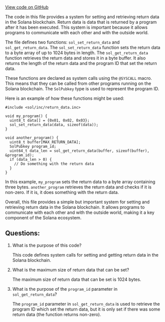 [View code on GitHub](https://github.com/solana-labs/solana/blob/master/sdk/sbf/c/inc/sol/inc/return_data.inc)

The code in this file provides a system for setting and retrieving return data in the Solana blockchain. Return data is data that is returned by a program after it has been executed. This system is important because it allows programs to communicate with each other and with the outside world.

The file defines two functions: `sol_set_return_data` and `sol_get_return_data`. The `sol_set_return_data` function sets the return data to a byte array of up to 1024 bytes in length. The `sol_get_return_data` function retrieves the return data and stores it in a byte buffer. It also returns the length of the return data and the program ID that set the return data.

These functions are declared as system calls using the `@SYSCALL` macro. This means that they can be called from other programs running on the Solana blockchain. The `SolPubkey` type is used to represent the program ID.

Here is an example of how these functions might be used:

```
#include <sol/inc/return_data.inc>

void my_program() {
  uint8_t data[] = {0x01, 0x02, 0x03};
  sol_set_return_data(data, sizeof(data));
}

void another_program() {
  uint8_t buffer[MAX_RETURN_DATA];
  SolPubkey program_id;
  uint64_t data_len = sol_get_return_data(buffer, sizeof(buffer), &program_id);
  if (data_len > 0) {
    // Do something with the return data
  }
}
```

In this example, `my_program` sets the return data to a byte array containing three bytes. `another_program` retrieves the return data and checks if it is non-zero. If it is, it does something with the return data.

Overall, this file provides a simple but important system for setting and retrieving return data in the Solana blockchain. It allows programs to communicate with each other and with the outside world, making it a key component of the Solana ecosystem.
## Questions: 
 1. What is the purpose of this code?
    
    This code defines system calls for setting and getting return data in the Solana blockchain.

2. What is the maximum size of return data that can be set?
    
    The maximum size of return data that can be set is 1024 bytes.

3. What is the purpose of the `program_id` parameter in `sol_get_return_data`?
    
    The `program_id` parameter in `sol_get_return_data` is used to retrieve the program ID which set the return data, but it is only set if there was some return data (the function returns non-zero).